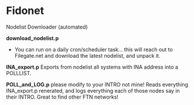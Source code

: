 # Fidonet
Nodelist Downloader (automated)

**download_nodelist.p**
* You can run on a daily cron/scheduler task... this will reach out to Filegate.net and download the latest nodelist, and unpack it.

**INA_export.p**
Exports from nodelist all systems with INA address into a POLLLIST.

**POLL_and_LOG.p**
please modify to your INTRO not mine!	Reads everything INA_export.p renerated, and logs everything each of those nodes say in their INTRO. Great to find other FTN networks!
